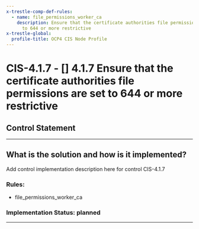 ```yaml
---
x-trestle-comp-def-rules:
  - name: file_permissions_worker_ca
    description: Ensure that the certificate authorities file permissions are set
      to 644 or more restrictive
x-trestle-global:
  profile-title: OCP4 CIS Node Profile
---
```


# CIS-4.1.7 - \[\] 4.1.7 Ensure that the certificate authorities file permissions are set to 644 or more restrictive

## Control Statement

______________________________________________________________________

## What is the solution and how is it implemented?

<!-- For implementation status enter one of: implemented, partial, planned, alternative, not-applicable -->

<!-- Note that the list of rules under ### Rules: is read-only and changes will not be captured after assembly to JSON -->

Add control implementation description here for control CIS-4.1.7

### Rules:

  - file_permissions_worker_ca

### Implementation Status: planned

______________________________________________________________________
